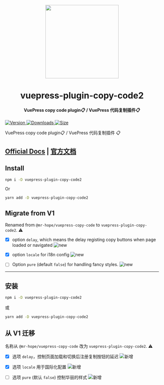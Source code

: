 <!-- markdownlint-disable -->
<p align="center">
  <img width="240" src="https://vuepress-theme-hope.github.io/logo.svg" style="text-align: center;"/>
</p>
<h1 align="center">vuepress-plugin-copy-code2</h1>
<h4 align="center">VuePress copy code plugin📋 / VuePress 代码复制插件📋</h4>

[![Version](https://img.shields.io/npm/v/vuepress-plugin-copy-code2.svg?style=flat-square&logo=npm) ![Downloads](https://img.shields.io/npm/dm/vuepress-plugin-copy-code2.svg?style=flat-square&logo=npm) ![Size](https://img.shields.io/bundlephobia/min/vuepress-plugin-copy-code2?style=flat-square&logo=npm)](https://www.npmjs.com/package/vuepress-plugin-copy-code2)

<!-- markdownlint-restore -->

VuePress copy code plugin📋 / VuePress 代码复制插件 📋

## [Official Docs](https://vuepress-theme-hope.github.io/copy-code/) | [官方文档](https://vuepress-theme-hope.github.io/copy-code/zh/)

## Install

```bash
npm i -D vuepress-plugin-copy-code2
```

Or

```bash
yarn add -D vuepress-plugin-copy-code2
```

## Migrate from V1

Renamed from `@mr-hope/vuepress-copy-code` to `vuepress-plugin-copy-code2`. ⚠

- [x] option `delay`, which means the delay registing copy buttons when page loaded or navigated ![new](https://img.shields.io/badge/-new-brightgreen)
- [x] option `locale` for i18n config ![new](https://img.shields.io/badge/-new-brightgreen)

- [ ] Option `pure` (default `false`) for handling fancy styles. ![new](https://img.shields.io/badge/-new-brightgreen)

---

## 安装

```bash
npm i -D vuepress-plugin-copy-code2
```

或

```bash
yarn add -D vuepress-plugin-copy-code2
```

## 从 V1 迁移

名称从 `@mr-hope/vuepress-copy-code` 改为 `vuepress-plugin-copy-code2`. ⚠

- [x] 选项 `delay`，控制页面加载和切换后注册复制按钮的延迟 ![新增](https://img.shields.io/badge/-新增-brightgreen)

- [x] 选项 `locale` 用于国际化配置 ![新增](https://img.shields.io/badge/-新增-brightgreen)

- [ ] 选项 `pure` (默认 `false`) 控制华丽的样式 ![新增](https://img.shields.io/badge/-新增-brightgreen)
